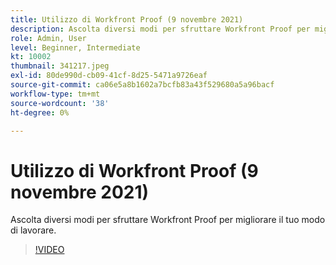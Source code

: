 ```yaml
---
title: Utilizzo di Workfront Proof (9 novembre 2021)
description: Ascolta diversi modi per sfruttare Workfront Proof per migliorare il tuo modo di lavorare.
role: Admin, User
level: Beginner, Intermediate
kt: 10002
thumbnail: 341217.jpeg
exl-id: 80de990d-cb09-41cf-8d25-5471a9726eaf
source-git-commit: ca06e5a8b1602a7bcfb83a43f529680a5a96bacf
workflow-type: tm+mt
source-wordcount: '38'
ht-degree: 0%

---
```


# Utilizzo di Workfront Proof (9 novembre 2021)

Ascolta diversi modi per sfruttare Workfront Proof per migliorare il tuo modo di lavorare.

>[!VIDEO](https://video.tv.adobe.com/v/341217/?quality=12&learn=on)
